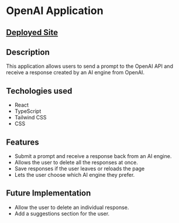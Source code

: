 # OpenAI Application


## <a href="http://...](https://shopifyopenai.herokuapp.com/" target="_blank">Deployed Site</a>

## Description
This application allows users to send a prompt to the OpenAI API and receive a response created by an AI engine from OpenAI.

## Techologies used
- React
- TypeScript
- Tailwind CSS
- CSS

## Features
- Submit a prompt and receive a response back from an AI engine.
- Allows the user to delete all the responses at once.
- Save responses if the user leaves or reloads the page
- Lets the user choose which AI engine they prefer.

## Future Implementation
- Allow the user to delete an individual response.
- Add a suggestions section for the user.





